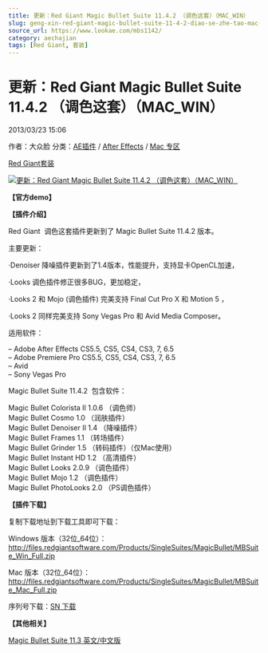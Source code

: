 ```yaml
---
title: 更新：Red Giant Magic Bullet Suite 11.4.2 （调色这套）（MAC_WIN）
slug: geng-xin-red-giant-magic-bullet-suite-11-4-2-diao-se-zhe-tao-mac-win
source_url: https://www.lookae.com/mbs1142/
category: aechajian
tags: [Red Giant, 套装]
---
```

# 更新：Red Giant Magic Bullet Suite 11.4.2 （调色这套）（MAC\_WIN）

2013/03/23 15:06

作者：大众脸
分类：[AE插件](https://www.lookae.com/after-effects/aechajian/) / [After Effects](https://www.lookae.com/after-effects/) / [Mac 专区](https://www.lookae.com/mac-osx/)

[Red Giant](https://www.lookae.com/tag/red-giant/)[套装](https://www.lookae.com/tag/%e5%a5%97%e8%a3%85/)

[![更新：Red Giant Magic Bullet Suite 11.4.2 （调色这套）（MAC_WIN）](https://www.lookae.com/wp-content/uploads/2013/03/mbs1142.jpg "更新：Red Giant Magic Bullet Suite 11.4.2 （调色这套）（MAC_WIN）-LookAE.com")](https://www.lookae.com/wp-content/uploads/2013/03/mbs1142.jpg)

**【官方demo】**

**【插件介绍】**

Red Giant  调色这套插件更新到了 Magic Bullet Suite 11.4.2 版本。

主要更新：

·Denoiser 降噪插件更新到了1.4版本，性能提升，支持显卡OpenCL加速，

·Looks 调色插件修正很多BUG，更加稳定，

·Looks 2 和 Mojo (调色插件) 完美支持 Final Cut Pro X 和 Motion 5 ，

·Looks 2 同样完美支持 Sony Vegas Pro 和 Avid Media Composer。

适用软件：

– Adobe After Effects CS5.5, CS5, CS4, CS3, 7, 6.5  
– Adobe Premiere Pro CS5.5, CS5, CS4, CS3, 7, 6.5  
– Avid  
– Sony Vegas Pro

Magic Bullet Suite 11.4.2  包含软件：

Magic Bullet Colorista II 1.0.6 （调色师）  
Magic Bullet Cosmo 1.0 （润肤插件）  
Magic Bullet Denoiser II 1.4 （降噪插件）  
Magic Bullet Frames 1.1 （转场插件）  
Magic Bullet Grinder 1.5 （转码插件）（仅Mac使用）  
Magic Bullet Instant HD 1.2 （高清插件）  
Magic Bullet Looks 2.0.9 （调色插件）  
Magic Bullet Mojo 1.2 （调色插件）  
Magic Bullet PhotoLooks 2.0 （PS调色插件）

**【插件下载】**

复制下载地址到下载工具即可下载：

Windows 版本（32位\_64位）：<http://files.redgiantsoftware.com/Products/SingleSuites/MagicBullet/MBSuite_Win_Full.zip>

Mac 版本（32位\_64位）：<http://files.redgiantsoftware.com/Products/SingleSuites/MagicBullet/MBSuite_Mac_Full.zip>

序列号下载：[SN 下载](http://www.ctdisk.com/file/18382744)

**【其他相关】**

[Magic Bullet Suite 11.3 英文/中文版](https://www.lookae.com/red-giant-magic-bullet-suite11-3-chs/)
